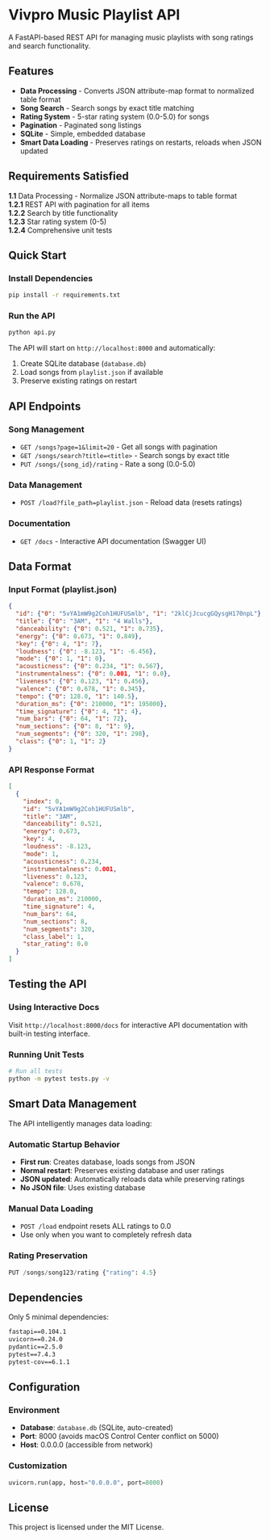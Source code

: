 # Vivpro Music Playlist API

A FastAPI-based REST API for managing music playlists with song ratings and search functionality. 

## Features

- **Data Processing** - Converts JSON attribute-map format to normalized table format
- **Song Search** - Search songs by exact title matching
- **Rating System** - 5-star rating system (0.0-5.0) for songs
- **Pagination** - Paginated song listings
- **SQLite** - Simple, embedded database
- **Smart Data Loading** - Preserves ratings on restarts, reloads when JSON updated

## Requirements Satisfied

**1.1** Data Processing - Normalize JSON attribute-maps to table format  
**1.2.1** REST API with pagination for all items  
**1.2.2** Search by title functionality  
**1.2.3** Star rating system (0-5)  
**1.2.4** Comprehensive unit tests  

## Quick Start

### Install Dependencies
```bash
pip install -r requirements.txt
```

### Run the API
```bash
python api.py
```

The API will start on `http://localhost:8000` and automatically:
1. Create SQLite database (`database.db`)
2. Load songs from `playlist.json` if available
3. Preserve existing ratings on restart


## API Endpoints

### Song Management
- `GET /songs?page=1&limit=20` - Get all songs with pagination
- `GET /songs/search?title=<title>` - Search songs by exact title
- `PUT /songs/{song_id}/rating` - Rate a song (0.0-5.0)

### Data Management  
- `POST /load?file_path=playlist.json` - Reload data (resets ratings)

### Documentation
- `GET /docs` - Interactive API documentation (Swagger UI)

## Data Format

### Input Format (playlist.json)
```json
{
  "id": {"0": "5vYA1mW9g2Coh1HUFUSmlb", "1": "2klCjJcucgGQysgH170npL"},
  "title": {"0": "3AM", "1": "4 Walls"},
  "danceability": {"0": 0.521, "1": 0.735},
  "energy": {"0": 0.673, "1": 0.849},
  "key": {"0": 4, "1": 7},
  "loudness": {"0": -8.123, "1": -6.456},
  "mode": {"0": 1, "1": 0},
  "acousticness": {"0": 0.234, "1": 0.567},
  "instrumentalness": {"0": 0.001, "1": 0.0},
  "liveness": {"0": 0.123, "1": 0.456},
  "valence": {"0": 0.678, "1": 0.345},
  "tempo": {"0": 128.0, "1": 140.5},
  "duration_ms": {"0": 210000, "1": 195000},
  "time_signature": {"0": 4, "1": 4},
  "num_bars": {"0": 64, "1": 72},
  "num_sections": {"0": 8, "1": 9},
  "num_segments": {"0": 320, "1": 298},
  "class": {"0": 1, "1": 2}
}
```

### API Response Format
```json
[
  {
    "index": 0,
    "id": "5vYA1mW9g2Coh1HUFUSmlb",
    "title": "3AM",
    "danceability": 0.521,
    "energy": 0.673,
    "key": 4,
    "loudness": -8.123,
    "mode": 1,
    "acousticness": 0.234,
    "instrumentalness": 0.001,
    "liveness": 0.123,
    "valence": 0.678,
    "tempo": 128.0,
    "duration_ms": 210000,
    "time_signature": 4,
    "num_bars": 64,
    "num_sections": 8,
    "num_segments": 320,
    "class_label": 1,
    "star_rating": 0.0
  }
]
```

## Testing the API

### Using Interactive Docs
Visit `http://localhost:8000/docs` for interactive API documentation with built-in testing interface.

### Running Unit Tests
```bash
# Run all tests
python -m pytest tests.py -v

```

## Smart Data Management

The API intelligently manages data loading:

### Automatic Startup Behavior
- **First run**: Creates database, loads songs from JSON
- **Normal restart**: Preserves existing database and user ratings  
- **JSON updated**: Automatically reloads data while preserving ratings
- **No JSON file**: Uses existing database

### Manual Data Loading
- `POST /load` endpoint resets ALL ratings to 0.0
- Use only when you want to completely refresh data

### Rating Preservation
```python
PUT /songs/song123/rating {"rating": 4.5}
```

## Dependencies

Only 5 minimal dependencies:
```txt
fastapi==0.104.1
uvicorn==0.24.0
pydantic==2.5.0
pytest==7.4.3
pytest-cov==6.1.1
```

## Configuration

### Environment
- **Database**: `database.db` (SQLite, auto-created)
- **Port**: 8000 (avoids macOS Control Center conflict on 5000)
- **Host**: 0.0.0.0 (accessible from network)

### Customization
```python
uvicorn.run(app, host="0.0.0.0", port=8000)
```

## License

This project is licensed under the MIT License.
